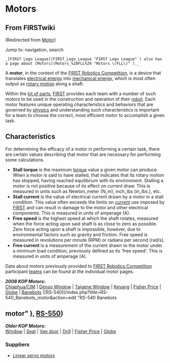 # Motors

## From FIRSTwiki

(Redirected from [Motor](/index.php?title=Motor&redirect=no "Motor"))

Jump to: navigation, search

```
_[FIRST Lego League](FIRST_Lego_League "FIRST Lego League" ) also has a page about [Motors](Motors_%28FLL%29 "Motors \(FLL\)" )._
```

A **motor**, in the context of the [FIRST Robotics Competition](FIRST_Robotics_Competition "FIRST Robotics
Competition"), is a device that translates [electrical energy](http://www.wikipedia.org/wiki/Electricity "wikipedia:Electricity") into [mechanical energy](http://www.wikipedia.org/wiki/Mechanical_engergy "wikipedia:Mechanical_engergy"), which is most often output as [rotary motion](http://www.wikipedia.org/wiki/rotation "wikipedia:rotation") along a shaft.

Within the [kit of parts](kit-of-parts), [FIRST](first) provides each team with a number of such motors to be used in the construction and operation of their [robot](robot). Each motor features unique operating characteristics and behaviors that are governed by [physics](physics) and understanding such characteristics is important for a team to choose the correct, most efficient motor to accomplish a given task.

## Characteristics

For determining the efficacy of a motor in performing a certain task, there are certain values describing that motor that are necessary for performing some calculations.

- **Stall torque** is the maximum [torque](torque) value a given motor can produce. When a motor is said to have stalled, that indicates that its rotary motion has stopped, having reached equilibrium with its environment. Stalling a motor is not positive because of its effect on current draw. This is measured in units such as Newton_meter (N_m), inch_lbs (in_lbs.), etc.
- **Stall current** is the value of electrical current drawn by a motor in a stall condition. This value often exceeds the limits on [current](http://www.wikipedia.org/wiki/Electric_current "wikipedia:Electric_current") use imposed by [FIRST](first) and can result in damage to the motor and other electrical components. This is measured in units of amperage (A).
- **Free speed** is the highest speed at which the shaft rotates, measured when the force acting upon said shaft is as close to zero as possible. Zero force acting upon a shaft is impossible, however, due to environmental factors such as gravity and friction. Free speed is measured in revolutions per minute (RPM) or radians per second (rad/s).
- **Free current** is a measurement of the current drawn to the motor under a minimum load condition, previously defined as its 'free speed'. This is measured in units of amperage (A).

Data about motors previously provided to [FIRST Robotics Competition](FIRST_Robotics_Competition "FIRST Robotics
Competition") participant [teams](team) can be found at the individual motor pages.

_**2008 KOP Motors:**_<br>
[Chiaphua/CIM](CIM_motor "CIM motor") | [Denso Window](denso-window-motor) | [Taigene Window](/index.php?title=Taigene_window_motor&action=edit "Taigene window
motor") | [Keyang](/index.php?title=Keyang_motor&action=edit "Keyang motor") | [Fisher Price](fisher-price-motor) | [Globe](globe-motor) | [Banebots](banebots-motor) ([RS-540](/index.php?title=RS-540_Banebots_motor&action=edit "RS-540 Banebots

## motor" ), [RS-550](RS-550_Banebots_motor "RS-550 Banebots motor"))

_**Older KOP Motors:**_<br>
[Window](window-motor) | [Seat](/index.php?title=Seat_motor&action=edit "Seat motor") | [Van door](van-door-motor) | [Drill](drill-motor) | [Fisher Price](fisher-price-motor) | [Globe](globe-motor)

### Suppliers

- [Linear servo motors](http://www.intellidrives.com "http://www.intellidrives.com")
